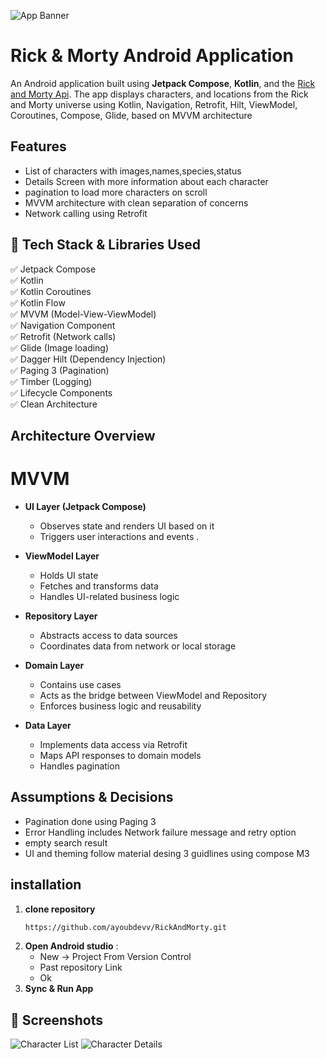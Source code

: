 
![App Banner](image/rick_and_morty.png)
# Rick & Morty Android Application

An Android application built using **Jetpack Compose**, **Kotlin**, and the [Rick and Morty Api](https://rickandmortyapi.com/). The app displays characters, and locations from the Rick and Morty universe using Kotlin, Navigation, Retrofit, Hilt, ViewModel, Coroutines, Compose, Glide, based on MVVM architecture

## Features
- List of characters with images,names,species,status
- Details Screen with more information about each character
- pagination to load more characters on scroll
- MVVM architecture with clean separation of concerns
- Network calling using Retrofit

## 🧰 Tech Stack & Libraries Used
✅ Jetpack Compose  
✅ Kotlin  
✅ Kotlin Coroutines  
✅ Kotlin Flow  
✅ MVVM (Model-View-ViewModel)  
✅ Navigation Component  
✅ Retrofit (Network calls)  
✅ Glide (Image loading)  
✅ Dagger Hilt (Dependency Injection)  
✅ Paging 3 (Pagination)  
✅ Timber (Logging)  
✅ Lifecycle Components  
✅ Clean Architecture

## Architecture Overview
# MVVM
- **UI Layer (Jetpack Compose)**
    - Observes state and renders UI based on it
    - Triggers user interactions and events  .
- **ViewModel Layer**
    - Holds UI state
    - Fetches and transforms data
    - Handles UI-related business logic

- **Repository Layer**
    - Abstracts access to data sources
    - Coordinates data from network or local storage
- **Domain Layer**
    - Contains use cases
    - Acts as the bridge between ViewModel and Repository
    - Enforces business logic and reusability

- **Data Layer**
    - Implements data access via Retrofit
    - Maps API responses to domain models
    - Handles pagination


## Assumptions & Decisions
- Pagination done using Paging 3
- Error Handling includes Network failure message and retry option
- empty search result
- UI and theming follow material desing 3 guidlines using compose M3

## installation

1. **clone repository**
   ```bash
   https://github.com/ayoubdevv/RickAndMorty.git
   ```
2. **Open Android studio** :
   - New -> Project From Version Control
   - Past repository Link
   - Ok
3. **Sync & Run App**

## 📸 Screenshots

![Character List](image/screenshot_character_list.png)
![Character Details](image/screenshot_character_details.png)
 

 